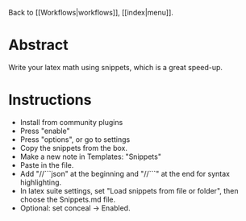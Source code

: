 Back to [[Workflows|workflows]], [[index|menu]].

# Abstract
Write your latex math using snippets, which is a great speed-up.

# Instructions
- Install from community plugins
- Press "enable" 
- Press "options", or go to settings
- Copy the snippets from the box.
- Make a new note in Templates: "Snippets"
- Paste in the file.
- Add "//\`\`\`json" at the beginning and "//\`\`\`" at the end for syntax highlighting.
- In latex suite settings, set "Load snippets from file or folder", then choose the Snippets.md file.
- Optional: set conceal -> Enabled.
